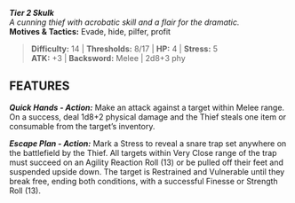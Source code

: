 ***Tier 2 Skulk***  
*A cunning thief with acrobatic skill and a flair for the dramatic.*  
**Motives & Tactics:** Evade, hide, pilfer, profit

> **Difficulty:** 14 | **Thresholds:** 8/17 | **HP:** 4 | **Stress:** 5  
> **ATK:** +3 | **Backsword:** Melee | 2d8+3 phy  

## FEATURES

***Quick Hands - Action:*** Make an attack against a target within Melee range. On a success, deal 1d8+2 physical damage and the Thief steals one item or consumable from the target’s inventory.

***Escape Plan - Action:*** Mark a Stress to reveal a snare trap set anywhere on the battlefield by the Thief. All targets within Very Close range of the trap must succeed on an Agility Reaction Roll (13) or be pulled off their feet and suspended upside down. The target is Restrained and Vulnerable until they break free, ending both conditions, with a successful Finesse or Strength Roll (13).
